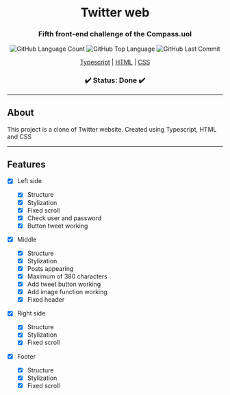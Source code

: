<h1 align="center">Twitter web</h1>

<h3 align="center">Fifth front-end challenge of the Compass.uol </h3>

<p align="center"> 
<img alt="GitHub Language Count" src="https://img.shields.io/github/languages/count/ClaytonJosue/compass-front-challenge-twitter-web" />
<img alt="GitHub Top Language" src="https://img.shields.io/github/languages/top/ClaytonJosue/compass-front-challenge-twitter-web" />
<img alt="GitHub Last Commit" src="https://img.shields.io/github/last-commit/ClaytonJosue/compass-front-challenge-twitter-web" />
</p>

<p align="center">
<a href="https://www.typescriptlang.org/">Typescript</a> |
<a href="https://developer.mozilla.org/pt-BR/docs/Web/HTML">HTML</a> |
<a href="https://developer.mozilla.org/pt-BR/docs/Web/CSS">CSS</a>
</p>

<h3 align="center"> 
	✔️ Status: Done ✔️
 </h3>

--- 
<h2>About</h2>
<p>This project is a clone of Twitter website. Created using Typescript, HTML and CSS</p>

--- 
<h2>Features</h2>

- [X] Left side

	- [X] Structure 
	- [X] Stylization
	- [X] Fixed scroll
	- [X] Check user and password
	- [X] Button tweet working
	
- [X] Middle

	- [X] Structure
	- [X] Stylization
	- [X] Posts appearing
	- [X] Maximum of 380 characters
	- [X] Add tweet button working
	- [X] Add image function working
	- [X] Fixed header
	
- [X] Right side

	- [X] Structure 
	- [X] Stylization
	- [X] Fixed scroll
	
- [X] Footer

	- [X] Structure 
	- [X] Stylization
	- [X] Fixed scroll
